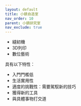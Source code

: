 ```yaml
---
layout: default
title: 小鎮自造室
nav_order: 10
parent: 小鎮研究室
nav_exclude: true
---
```


- 縫紉機
- 3D列印
- 數位藝術

具有以下特性：

- 入門門檻低
- 生活實用性
- 適度的挑戰性：需要駕馭新的技巧
- 獲得新的工具
- 與具體事物打交道


